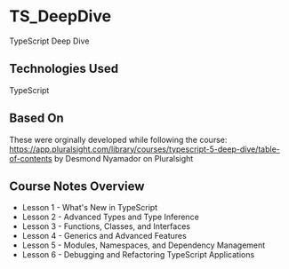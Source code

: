 # TS_DeepDive
TypeScript Deep Dive

## Technologies Used
TypeScript

## Based On
These were orginally developed while following the course: https://app.pluralsight.com/library/courses/typescript-5-deep-dive/table-of-contents by Desmond Nyamador on Pluralsight

## Course Notes Overview
- Lesson 1 - What's New in TypeScript
- Lesson 2 - Advanced Types and Type Inference
- Lesson 3 - Functions, Classes, and Interfaces
- Lesson 4 - Generics and Advanced Features
- Lesson 5 - Modules, Namespaces, and Dependency Management
- Lesson 6 - Debugging and Refactoring TypeScript Applications